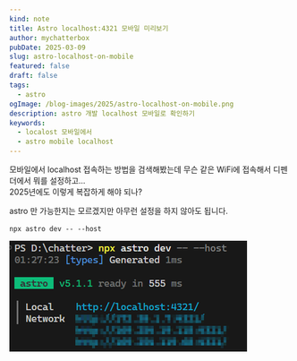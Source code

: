 ```yaml
---
kind: note
title: Astro localhost:4321 모바일 미리보기
author: mychatterbox
pubDate: 2025-03-09
slug: astro-localhost-on-mobile
featured: false
draft: false
tags:
  - astro
ogImage: /blog-images/2025/astro-localhost-on-mobile.png
description: astro 개발 localhost 모바일로 확인하기
keywords:
  - localost 모바일에서
  - astro mobile localhost
---
```


모바일에서 localhost 접속하는 방법을 검색해봤는데 무슨 같은 WiFi에 접속해서 디펜더에서 뭐를 설정하고...  
2025년에도 이렇게 복잡하게 해야 되나?

astro 만 가능한지는 모르겠지만 아무런 설정을 하지 않아도 됩니다.

```
npx astro dev -- --host
```

![astro-localhost-on-mobile](../../assets/blog-images/2025/astro-localhost-on-mobile.png)
